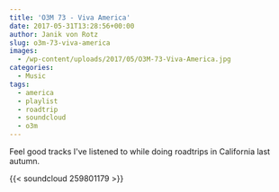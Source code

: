 ```yaml
---
title: 'O3M 73 - Viva America'
date: 2017-05-31T13:28:56+00:00
author: Janik von Rotz
slug: o3m-73-viva-america
images:
  - /wp-content/uploads/2017/05/O3M-73-Viva-America.jpg
categories:
  - Music
tags:
  - america
  - playlist
  - roadtrip
  - soundcloud
  - o3m
---
```

Feel good tracks I've listened to while doing roadtrips in California last autumn. 

{{< soundcloud 259801179 >}}